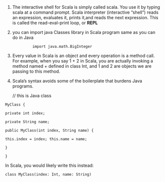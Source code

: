 1.  The interactive shell for Scala is simply called scala. You use it by typing scala at a command prompt. Scala interpreter \(interactive “shell”\) reads an expression, evaluates it, prints it,and reads the next expression. This is called the read-eval-print loop, or **REPL**

2. you can import java Classes library in Scala program same as you can do in Java

   ```
            import java.math.BigInteger
   ```

3. Every value in Scala is an object and every operation is a method call. For example, when you say 1 + 2 in Scala, you are actually invoking a method named + defined in class Int, and 1 and 2 are objects we are passing to this method.

4. Scala’s syntax avoids some of the boilerplate that burdens Java programs.

   // this is Java class

`MyClass {`

`private int index;`

`private String name;`

`public MyClass(int index, String name) {`

`this.index = index; this.name = name;`

`}`

`}`

In Scala, you would likely write this instead:

`class MyClass(index: Int, name: String)`

